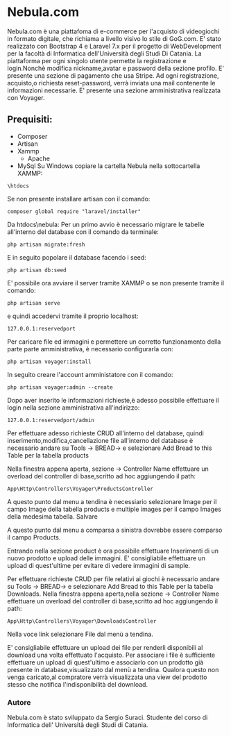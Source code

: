 # Nebula.com <br>
Nebula.com è una piattafoma di e-commerce per l'acquisto di videogiochi in formato digitale, che richiama a livello visivo lo stile di GoG.com.
E' stato realizzato con Bootstrap 4 e Laravel 7.x per il progetto di WebDevelopment per la facoltà di Informatica dell'Università degli Studi Di Catania. La piattaforma per ogni singolo utente permette la registrazione e login.Nonchè modifica nickname,avatar e password della sezione profilo.
E' presente una sezione di pagamento che usa Stripe.
Ad ogni registrazione, acquisto,o richiesta reset-password, verrà inviata una mail contenente le informazioni necessarie.
E' presente una sezione amministrativa realizzata con Voyager.

## Prequisiti:<br>
- Composer
- Artisan
- Xammp
  - Apache
- MySql
Su Windows copiare la cartella Nebula nella sottocartella XAMMP:

```\htdocs```

Se non presente installare artisan con il comando:

```composer global require "laravel/installer"```

Da htdocs\nebula:
Per un primo avvio è necessario migrare le tabelle all'interno del database con il comando da terminale:

```php artisan migrate:fresh```

E in seguito popolare il database facendo i seed:

```php artisan db:seed```

E' possibile ora avviare il server tramite XAMMP o se non presente tramite il comando:

```php artisan serve```

e quindi accedervi tramite il proprio localhost:

```127.0.0.1:reservedport```

Per caricare file ed immagini e permettere un corretto funzionamento della parte parte amministrativa, è necessario configurarla con:

```php artisan voyager:install```

In seguito creare l'account amministatore con il comando:

```php artisan voyager:admin --create```

Dopo aver inserito le informazioni richieste,è adesso possibile effettuare il login nella sezione amministrativa all'indirizzo:

```127.0.0.1:reservedport/admin```

Per effettuare adesso richieste CRUD all'interno del database, quindi inserimento,modifica,cancellazione file all'interno del database è necessario andare su Tools -> BREAD-> e selezionare Add Bread to this Table per la tabella products

Nella finestra appena aperta, sezione -> Controller Name effettuare un overload del controller di base,scritto ad hoc aggiungendo il path: <br>

```App\Http\Controllers\Voyager\ProductsController``` <br>

A questo punto dal menu a tendina è necessiario selezionare Image per il campo Image della tabella products e multiple images per il campo Images della medesima tabella. Salvare

A questo punto dal menu a comparsa a sinistra dovrebbe essere comparso il campo Products.

Entrando nella sezione product è ora possibile effettuare Inserimenti di un nuovo prodotto e upload delle immagini. E' consigliabile effettuare un upload di quest'ultime per evitare di vedere immagini di sample.

Per effettuare richieste CRUD per file relativi ai giochi è necessario andare su Tools -> BREAD-> e selezionare Add Bread to this Table per la tabella Downloads. Nella finestra appena aperta,nella sezione -> Controller Name effettuare un overload del controller di base,scritto ad hoc aggiungendo il path:

```App\Http\Controllers\Voyager\DownloadsController```

Nella voce link selezionare File dal menù a tendina.

E' consigliabile effettuare un upload dei file per renderli disponibili al download una volta effettuato l'acquisto. Per associare i file è sufficiente effettuare un upload di quest'ultimo e associarlo con un prodotto già presente in database,visualizzato dal menù a tendina. Qualora questo non venga caricato,al compratore verrà visualizzata una view del prodotto stesso che notifica l'indisponibilità del download.

### Autore
Nebula.com è stato sviluppato da Sergio Suraci. Studente del corso di Informatica dell' Università degli Studi di Catania.
